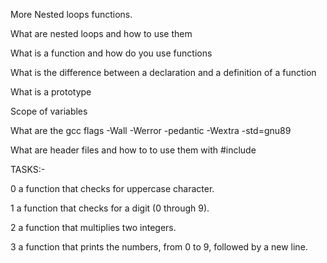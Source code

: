 More Nested loops functions.

What are nested loops and how to use them

What is a function and how do you use functions

What is the difference between a declaration and a definition of a function

What is a prototype

Scope of variables

What are the gcc flags -Wall -Werror -pedantic -Wextra -std=gnu89

What are header files and how to to use them with #include


TASKS:-

0 a function that checks for uppercase character.

1  a function that checks for a digit (0 through 9).

2 a function that multiplies two integers.

3 a function that prints the numbers, from 0 to 9, followed by a new line.
